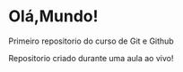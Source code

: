 # Olá,Mundo!
 Primeiro repositorio do curso de Git e Github

Repositorio criado durante uma aula ao vivo!